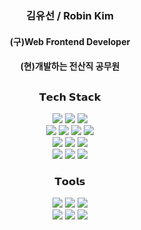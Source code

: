 <div align=center>
  <div>
    <h3>김유선 / Robin Kim</h3>
    <h4>(구)Web Frontend Developer</h4>
    <h4>(현)개발하는 전산직 공무원</h4>
  </div>
<!--   <div>
    <a href="https://portfolio-robin3565.vercel.app/" target="_blank">
      <img src="https://img.shields.io/badge/Portfolio-00A98F?style=for-the-badge&logo=About.me&logoColor=white"> 
    </a>
  </div> -->
  <h2></h2>
  <div><h3>𝗧𝗲𝗰𝗵 𝗦𝘁𝗮𝗰𝗸</h3></div>
  <div> 
    <img src="https://img.shields.io/badge/html5-E34F26?style=flat-square&logo=html5&logoColor=white"> 
    <img src="https://img.shields.io/badge/css-1572B6?style=flat-square&logo=css3&logoColor=white"> 
    <img src="https://img.shields.io/badge/javascript-F7DF1E?style=flat-square&logo=javascript&logoColor=white"> 
    <br>
    <img src="https://img.shields.io/badge/React-61DAFB?style=flat-square&logo=react&logoColor=white"> 
    <img src="https://img.shields.io/badge/next.js-000000?style=flat-square&logo=Next.js&logoColor=white">
    <img src="https://img.shields.io/badge/node.js-339933?style=flat-square&logo=Node.js&logoColor=white">
    <img src="https://img.shields.io/badge/express-000000?style=flat-square&logo=express&logoColor=white">
    <br>
    <img src="https://img.shields.io/badge/oracle-F80000?style=flat-square&logo=oracle&logoColor=white"> 
    <img src="https://img.shields.io/badge/mysql-4479A1?style=flat-square&logo=mysql&logoColor=white"> 
    <img src="https://img.shields.io/badge/firebase-FFCA28?style=flat-square&logo=firebase&logoColor=white">
    <br>
    <img src="https://img.shields.io/badge/python-3776AB?style=flat-square&logo=python&logoColor=white"> 
    <img src="https://img.shields.io/badge/pandas-150458?style=flat-square&logo=pandas&logoColor=white"> 
    <img src="https://img.shields.io/badge/web3.js-F16822?style=flat-square&logo=Web3.js&logoColor=white"> 
  </div>

  <div>
    <h3>𝗧𝗼𝗼𝗹𝘀</h3>
  </div>
  <div>
    <img src="https://img.shields.io/badge/Visual Studio Code-007ACC?style=flat-square&logo=Visual Studio Code&logoColor=white">
    <img src="https://img.shields.io/badge/github-181717?style=flat-square&logo=github&logoColor=white">
    <img src="https://img.shields.io/badge/git-F05032?style=flat-square&logo=git&logoColor=white">
    <br>
    <img src="https://img.shields.io/badge/Notion-000000?style=flat-square&logo=Notion&logoColor=white">
    <img src="https://img.shields.io/badge/Figma-F24E1E?style=flat-square&logo=Figma&logoColor=white">
    <img src="https://img.shields.io/badge/Slack-4A154B?style=flat-square&logo=Slack&logoColor=white">
  </div>
</div>

  <!--
  **robin3565/robin3565** is a ✨ _special_ ✨ repository because its `README.md` (this file) appears on your GitHub profile.

  Here are some ideas to get you started:

  - 🔭 I’m currently working on ...
  - 🌱 I’m currently learning ...
  - 👯 I’m looking to collaborate on ...
  - 🤔 I’m looking for help with ...
  - 💬 Ask me about ...
  - 📫 How to reach me: ...
  - 😄 Pronouns: ...
  - ⚡ Fun fact: ...
  -->
